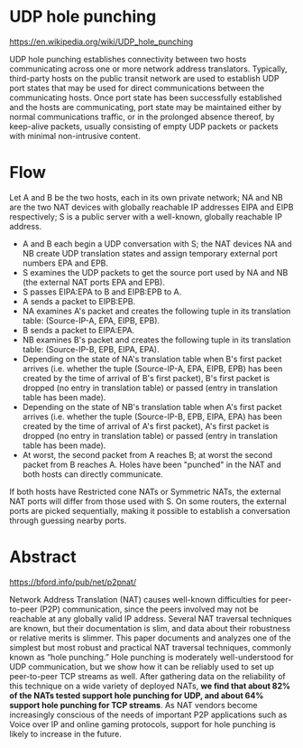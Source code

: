 # UDP hole punching
https://en.wikipedia.org/wiki/UDP_hole_punching

UDP hole punching establishes connectivity between two hosts communicating across one or more network address translators. Typically, third-party hosts on the public transit network are used to establish UDP port states that may be used for direct communications between the communicating hosts. Once port state has been successfully established and the hosts are communicating, port state may be maintained either by normal communications traffic, or in the prolonged absence thereof, by keep-alive packets, usually consisting of empty UDP packets or packets with minimal non-intrusive content. 

# Flow
Let A and B be the two hosts, each in its own private network; NA and NB are the two NAT devices with globally reachable IP addresses EIPA and EIPB respectively; S is a public server with a well-known, globally reachable IP address.

- A and B each begin a UDP conversation with S; the NAT devices NA and NB create UDP translation states and assign temporary external port numbers EPA and EPB.
- S examines the UDP packets to get the source port used by NA and NB (the external NAT ports EPA and EPB).
- S passes EIPA:EPA to B and EIPB:EPB to A.
- A sends a packet to EIPB:EPB.
- NA examines A's packet and creates the following tuple in its translation table: (Source-IP-A, EPA, EIPB, EPB).
- B sends a packet to EIPA:EPA.
- NB examines B's packet and creates the following tuple in its translation table: (Source-IP-B, EPB, EIPA, EPA).
- Depending on the state of NA's translation table when B's first packet arrives (i.e. whether the tuple (Source-IP-A, EPA, EIPB, EPB) has been created by the time of arrival of B's first packet), B's first packet is dropped (no entry in translation table) or passed (entry in translation table has been made).
- Depending on the state of NB's translation table when A's first packet arrives (i.e. whether the tuple (Source-IP-B, EPB, EIPA, EPA) has been created by the time of arrival of A's first packet), A's first packet is dropped (no entry in translation table) or passed (entry in translation table has been made).
- At worst, the second packet from A reaches B; at worst the second packet from B reaches A. Holes have been "punched" in the NAT and both hosts can directly communicate.

If both hosts have Restricted cone NATs or Symmetric NATs, the external NAT ports will differ from those used with S. On some routers, the external ports are picked sequentially, making it possible to establish a conversation through guessing nearby ports.

# Abstract
https://bford.info/pub/net/p2pnat/

Network Address Translation (NAT) causes well-known difficulties for peer-to-peer (P2P) communication, since the peers involved may not be reachable at any globally valid IP address. Several NAT traversal techniques are known, but their documentation is slim, and data about their robustness or relative merits is slimmer. This paper documents and analyzes one of the simplest but most robust and practical NAT traversal techniques, commonly known as “hole punching.” Hole punching is moderately well-understood for UDP communication, but we show how it can be reliably used to set up peer-to-peer TCP streams as well. After gathering data on the reliability of this technique on a wide variety of deployed NATs, **we find that about 82% of the NATs tested support hole punching for UDP, and about 64% support hole punching for TCP streams**. As NAT vendors become increasingly conscious of the needs of important P2P applications such as Voice over IP and online gaming protocols, support for hole punching is likely to increase in the future. 
